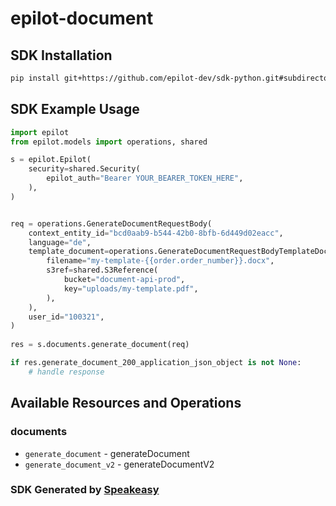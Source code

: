 # epilot-document

<!-- Start SDK Installation -->
## SDK Installation

```bash
pip install git+https://github.com/epilot-dev/sdk-python.git#subdirectory=document
```
<!-- End SDK Installation -->

## SDK Example Usage
<!-- Start SDK Example Usage -->
```python
import epilot
from epilot.models import operations, shared

s = epilot.Epilot(
    security=shared.Security(
        epilot_auth="Bearer YOUR_BEARER_TOKEN_HERE",
    ),
)


req = operations.GenerateDocumentRequestBody(
    context_entity_id="bcd0aab9-b544-42b0-8bfb-6d449d02eacc",
    language="de",
    template_document=operations.GenerateDocumentRequestBodyTemplateDocument(
        filename="my-template-{{order.order_number}}.docx",
        s3ref=shared.S3Reference(
            bucket="document-api-prod",
            key="uploads/my-template.pdf",
        ),
    ),
    user_id="100321",
)
    
res = s.documents.generate_document(req)

if res.generate_document_200_application_json_object is not None:
    # handle response
```
<!-- End SDK Example Usage -->

<!-- Start SDK Available Operations -->
## Available Resources and Operations


### documents

* `generate_document` - generateDocument
* `generate_document_v2` - generateDocumentV2
<!-- End SDK Available Operations -->

### SDK Generated by [Speakeasy](https://docs.speakeasyapi.dev/docs/using-speakeasy/client-sdks)
